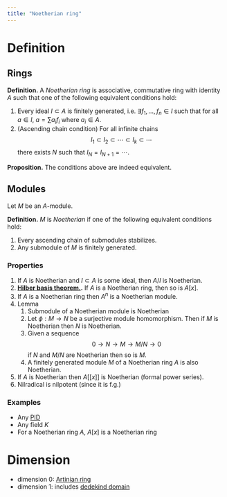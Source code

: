 ```yaml
---
title: "Noetherian ring"
---
```


# Definition
## Rings
**Definition.** A _Noetherian ring_ is associative, commutative ring with identity $A$ such that one of the following equivalent conditions hold:
1. Every ideal $I\subset A$ is finitely generated, i.e. $\exists f_1,\dots,f_n\in I$ such that for all $a\in I$, $a=\sum a_i f_i$ where $a_i\in A$.
2. (Ascending chain condition) For all infinite chains $$ I_1\subset I_2\subset\cdots\subset I_k\subset\cdots $$ there exists $N$ such that $I_N=I_{N+1}=\cdots$.

**Proposition.** The conditions above are indeed equivalent.

## Modules
Let $M$ be an $A$-module.

**Definition.** $M$ is *Noetherian* if one of the following equivalent conditions hold:
1. Every ascending chain of submodules stabilizes.
2. Any submodule of $M$ is finitely generated.

### Properties

1. If $A$ is Noetherian and $I\subset A$ is some ideal, then $A/I$ is Noetherian.
2. **[Hilber basis theorem.](<notes/ntpy/Theorems/Ring Theory/Hilbert basis theorem.md>).** If $A$ is a Noetherian ring, then so is $A[x]$.
3. If $A$ is a Noetherian ring then $A^n$ is a Noetherian module.
4. Lemma
	1. Submodule of a Noetherian module is Noetherian
	2. Let $\phi:M\to N$ be a surjective module homomorphism. Then if $M$ is Noetherian then $N$ is Noetherian.
	3.  Given a sequence $$0\to N\to M\to M/N\to 0$$ if $N$ and $M/N$ are Noetherian then so is $M$.
	4.  A finitely generated module $M$ of a Noetherian ring $A$ is also Noetherian.
5. If $A$ is Noetherian then $A[[x]]$ is Noetherian (formal power series).
6. Nilradical is nilpotent (since it is f.g.)

### Examples
- Any [PID](<notes/ntpy/Definitions/Ring theory/Principal ideal domain.md>) 
- Any field $K$
- For a Noetherian ring $A$, $A[x]$ is a Noetherian ring

# Dimension
- dimension 0: [Artinian ring](<notes/ntpy/Definitions/Ring theory/Artinian ring.md>)
- dimension 1: includes [dedekind domain](<notes/ntpy/Definitions/Algebraic Number Theory/dedekind domain.md>)
